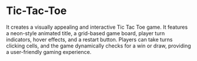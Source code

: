 # Tic-Tac-Toe
It creates a visually appealing and interactive Tic Tac Toe game. It features a neon-style animated title, a grid-based game board, player turn indicators, hover effects, and a restart button. Players can take turns clicking cells, and the game dynamically checks for a win or draw, providing a user-friendly gaming experience.
